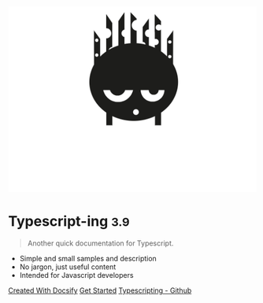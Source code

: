 
![logo](_media/avatar2.png)

# Typescript-ing <small>3.9</small>

> Another quick documentation for Typescript.

- Simple and small samples and description
- No jargon, just useful content
- Intended for Javascript developers


[Created With Docsify](https://github.com/docsifyjs/docsify/) 
[Get Started](/)
[Typescripting - Github](https://github.com/ayhanyildiz/typescripting/)
